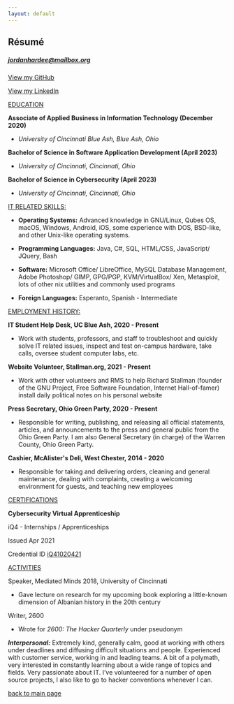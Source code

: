 ```yaml
---
layout: default
---
```


## Résumé
##### jordanhardee@mailbox.org

[View my GitHub](https://github.com/jordanhardee)

[View my LinkedIn](https://github.com/jordanhardee)

<ins>EDUCATION</ins>

**Associate of Applied Business in Information Technology (December 2020)**

* _University of Cincinnati Blue Ash, Blue Ash, Ohio_

**Bachelor of Science in Software Application Development (April 2023)**

* _University of Cincinnati, Cincinnati, Ohio_

**Bachelor of Science in Cybersecurity (April 2023)**

* _University of Cincinnati, Cincinnati, Ohio_


<ins>IT RELATED SKILLS:</ins>

* **Operating Systems:** Advanced knowledge in GNU/Linux, Qubes OS, macOS, Windows, Android, iOS, some experience with DOS, BSD-like, and other Unix-like operating systems.

* **Programming Languages:** Java, C#, SQL, HTML/CSS, JavaScript/ JQuery, Bash

* **Software:** Microsoft Office/ LibreOffice, MySQL Database Management, Adobe Photoshop/ GIMP, GPG/PGP, KVM/VirtualBox/ Xen, Metasploit, lots of other nix utilities and commonly used programs

* **Foreign Languages:** Esperanto, Spanish - Intermediate

<ins>EMPLOYMENT HISTORY:</ins>

**IT Student Help Desk, UC Blue Ash, 2020 - Present**
* Work with students, professors, and staff to troubleshoot and quickly solve IT related issues, inspect and test on-campus hardware, take calls, oversee student computer labs, etc.

**Website Volunteer, Stallman.org, 2021 - Present**
* Work with other volunteers and RMS to help Richard Stallman (founder of the GNU Project, Free Software Foundation, Internet Hall-of-famer) install daily political notes on his personal website

**Press Secretary, Ohio Green Party, 2020 - Present**
* Responsible for writing, publishing, and releasing all official statements, articles, and announcements to the press and general public from the Ohio Green Party. I am also General Secretary (in charge) of the Warren County, Ohio Green Party.


**Cashier, McAlister's Deli, West Chester, 2014 - 2020**
* Responsible for taking and delivering orders, cleaning and general maintenance, dealing with complaints, creating a welcoming environment for guests, and teaching new employees

<ins>CERTIFICATIONS</ins>

**Cybersecurity Virtual Apprenticeship**

iQ4 - Internships / Apprenticeships

Issued Apr 2021

Credential ID [iQ41020421](https://www.iq4.com/members/?user_id=6076)


<ins>ACTIVITIES</ins>

Speaker, Mediated Minds 2018, University of Cincinnati
* Gave lecture on research for my upcoming book exploring a little-known dimension of Albanian history in the 20th century

Writer, 2600
* Wrote for _2600: The Hacker Quarterly_ under pseudonym

**_Interpersonal:_** Extremely kind, generally calm, good at working with others under deadlines and diffusing difficult situations and people. Experienced with customer service, working in and leading teams. A bit of a polymath, very interested in constantly learning about a wide range of topics and fields. Very passionate about IT. I’ve volunteered for a number of open source projects, I also like to go to hacker conventions whenever I can.

[back to main page](./)